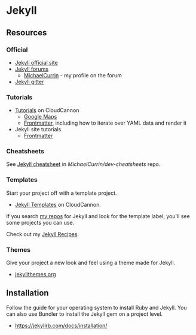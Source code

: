 # Jekyll


## Resources

### Official

- [Jekyll official site](http://jekyllrb.com/)
- [Jekyll forums](http://talk.jekyllrb.com/)
    - [MichaelCurrin](https://talk.jekyllrb.com/u/MichaelCurrin/activity) - my profile on the forum
- [Jekyll gitter](https://gitter.im/jekyll/jekyll)


### Tutorials

- [Tutorials](https://learn.cloudcannon.com/tutorials) on CloudCannon
    - [Google Maps](https://learn.cloudcannon.com/jekyll/google-maps/)
    - [Frontmatter](https://learn.cloudcannon.com/jekyll/introduction-to-jekyll-front-matter/), including how to iterate over YAML data and render it
- Jekyll site tutorials
    - [Frontmatter](https://jekyllrb.com/docs/front-matter/)

### Cheatsheets

See [Jekyll cheatsheet](https://michaelcurrin.github.io/dev-cheatsheets/cheatsheets/jekyll/) in _MichaelCurrin/dev-cheatsheets_ repo.


### Templates

Start your project off with a template project.

- [Jekyll Templates](https://learn.cloudcannon.com/jekyll-templates/) on CloudCannon.

If you search [my repos](https://github.com/MichaelCurrin?tab=repositories&q=Jekyll&type=&language=) for Jekyll and look for the template label, you'll see some projects you can use.

Check out my [Jekyll Recipes](https://michaelcurrin.github.io/dev-cheatsheets/cheatsheets/jekyll/).

### Themes

Give your project a new look and feel using a theme made for Jekyll.

- [jekyllthemes.org](http://jekyllthemes.org/)

## Installation 

Follow the guide for your operating system to install Ruby and Jekyll. You can also use Bundler to install the Jekyll gem on a project level. 

- https://jekyllrb.com/docs/installation/
